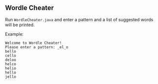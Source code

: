 ## Wordle Cheater
Run ```WordleCheater.java``` and enter a pattern and a list of suggested words will be printed.

Example:
```
Welcome to Wordle Cheater!
Please enter a pattern: _el_o
bello
cello
deloo
helco
helio
hello
jello
```